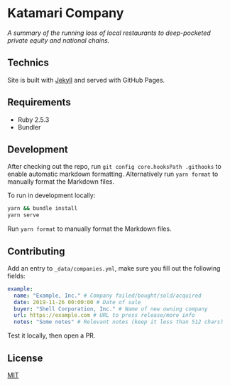 # Katamari Company

_A summary of the running loss of local restaurants to deep-pocketed private 
equity and national chains._

## Technics

Site is built with [Jekyll](http://jekyllrb.com) and served with GitHub Pages.

## Requirements

- Ruby 2.5.3
- Bundler

## Development

After checking out the repo, run `git config core.hooksPath .githooks` to enable
automatic markdown formatting. Alternatively run `yarn format` to manually
format the Markdown files.

To run in development locally:

```bash
yarn && bundle install
yarn serve
```

Run `yarn format` to manually format the Markdown files.

## Contributing

Add an entry to `_data/companies.yml`, make sure you fill out the following
fields:

```yml
example:
  name: "Example, Inc." # Company failed/bought/sold/acquired
  date: 2019-11-26 00:00:00 # Date of sale
  buyer: "Shell Corporation, Inc." # Name of new owning company
  url: https://example.com # URL to press release/more info
  notes: "Some notes" # Relevant notes (keep it less than 512 chars)
```

Test it locally, then open a PR.

## License

[MIT](LICENSE)
